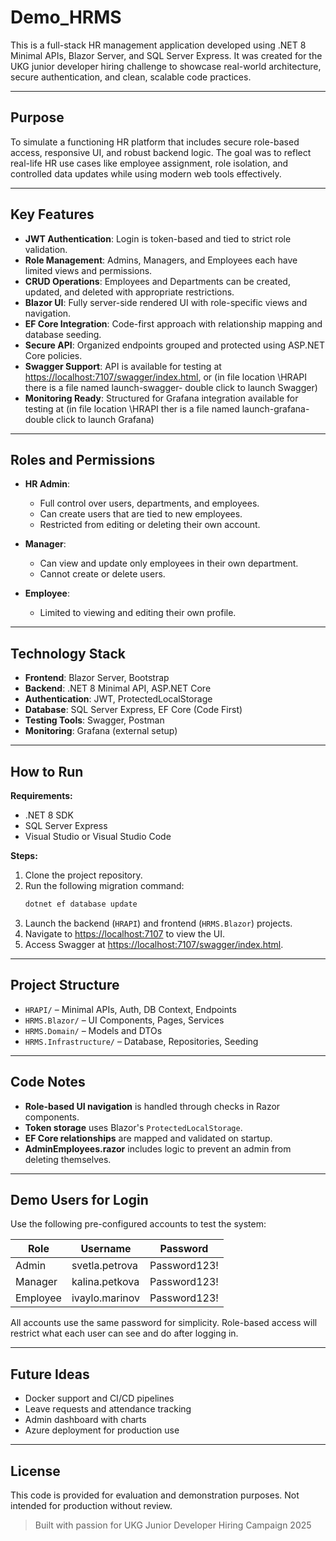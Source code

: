 # Demo_HRMS

This is a full-stack HR management application developed using .NET 8 Minimal APIs, Blazor Server, and SQL Server Express. It was created for the UKG junior developer hiring challenge to showcase real-world architecture, secure authentication, and clean, scalable code practices.

---

## Purpose

To simulate a functioning HR platform that includes secure role-based access, responsive UI, and robust backend logic. The goal was to reflect real-life HR use cases like employee assignment, role isolation, and controlled data updates while using modern web tools effectively.

---

## Key Features

- **JWT Authentication**: Login is token-based and tied to strict role validation.
- **Role Management**: Admins, Managers, and Employees each have limited views and permissions.
- **CRUD Operations**: Employees and Departments can be created, updated, and deleted with appropriate restrictions.
- **Blazor UI**: Fully server-side rendered UI with role-specific views and navigation.
- **EF Core Integration**: Code-first approach with relationship mapping and database seeding.
- **Secure API**: Organized endpoints grouped and protected using ASP.NET Core policies.
- **Swagger Support**: API is available for testing at [https://localhost:7107/swagger/index.html](https://localhost:7107/swagger/index.html), or (in file location \HRAPI there is a file named launch-swagger- double click to launch Swagger)
- **Monitoring Ready**: Structured for Grafana integration available for testing at (in file location \HRAPI ther is a file named launch-grafana- double click to launch Grafana)

---

## Roles and Permissions

- **HR Admin**:

  - Full control over users, departments, and employees.
  - Can create users that are tied to new employees.
  - Restricted from editing or deleting their own account.

- **Manager**:

  - Can view and update only employees in their own department.
  - Cannot create or delete users.

- **Employee**:

  - Limited to viewing and editing their own profile.

---

## Technology Stack

- **Frontend**: Blazor Server, Bootstrap
- **Backend**: .NET 8 Minimal API, ASP.NET Core
- **Authentication**: JWT, ProtectedLocalStorage
- **Database**: SQL Server Express, EF Core (Code First)
- **Testing Tools**: Swagger, Postman
- **Monitoring**: Grafana (external setup)

---

## How to Run

**Requirements:**

- .NET 8 SDK
- SQL Server Express
- Visual Studio or Visual Studio Code

**Steps:**

1. Clone the project repository.
2. Run the following migration command:
   ```bash
   dotnet ef database update
   ```
3. Launch the backend (`HRAPI`) and frontend (`HRMS.Blazor`) projects.
4. Navigate to [https://localhost:7107](https://localhost:7107) to view the UI.
5. Access Swagger at [https://localhost:7107/swagger/index.html](https://localhost:7107/swagger/index.html).

---

## Project Structure

- `HRAPI/` – Minimal APIs, Auth, DB Context, Endpoints
- `HRMS.Blazor/` – UI Components, Pages, Services
- `HRMS.Domain/` – Models and DTOs
- `HRMS.Infrastructure/` – Database, Repositories, Seeding

---

## Code Notes

- **Role-based UI navigation** is handled through checks in Razor components.
- **Token storage** uses Blazor's `ProtectedLocalStorage`.
- **EF Core relationships** are mapped and validated on startup.
- **AdminEmployees.razor** includes logic to prevent an admin from deleting themselves.

---
## Demo Users for Login

Use the following pre-configured accounts to test the system:

| Role      | Username           | Password      |
|-----------|--------------------|---------------|
| Admin     | svetla.petrova     | Password123!  |
| Manager   | kalina.petkova     | Password123!  |
| Employee  | ivaylo.marinov     | Password123!  |

All accounts use the same password for simplicity. Role-based access will restrict what each user can see and do after logging in.

---

## Future Ideas

- Docker support and CI/CD pipelines
- Leave requests and attendance tracking
- Admin dashboard with charts
- Azure deployment for production use

---

## License

This code is provided for evaluation and demonstration purposes. Not intended for production without review.


> Built with passion for UKG Junior Developer Hiring Campaign 2025

